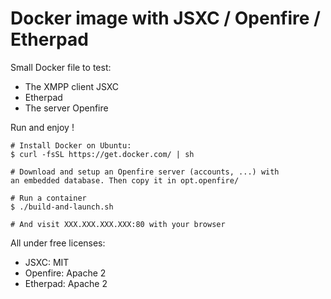 # Docker image with JSXC / Openfire / Etherpad

Small Docker file to test:
* The XMPP client JSXC
* Etherpad
* The server Openfire

Run and enjoy !

```
# Install Docker on Ubuntu:
$ curl -fsSL https://get.docker.com/ | sh

# Download and setup an Openfire server (accounts, ...) with
an embedded database. Then copy it in opt.openfire/

# Run a container
$ ./build-and-launch.sh

# And visit XXX.XXX.XXX.XXX:80 with your browser

```

All under free licenses:
* JSXC: MIT
* Openfire: Apache 2
* Etherpad: Apache 2
